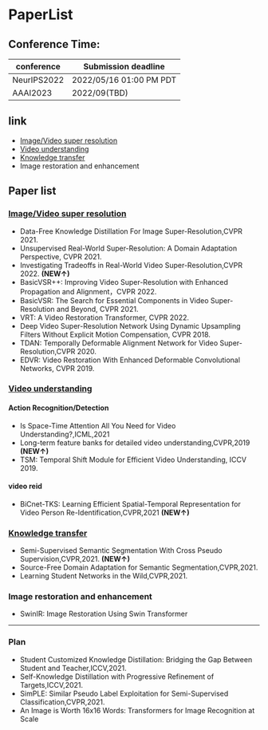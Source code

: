 # PaperList

## Conference Time:
|conference|Submission deadline
|-|-|
|NeurIPS2022| 2022/05/16 01:00 PM PDT|
|AAAI2023 | 2022/09(TBD)|

## link
- [Image/Video super resolution](VSR/paper.md)
- [Video understanding](VU/paper.md)
- [Knowledge transfer](KT/paper.md)
- Image restoration and enhancement

## Paper list
### [Image/Video super resolution](VSR/paper.md)
- Data-Free Knowledge Distillation For Image Super-Resolution,CVPR 2021.
- Unsupervised Real-World Super-Resolution: A Domain Adaptation Perspective, CVPR 2021.
- Investigating Tradeoffs in Real-World Video Super-Resolution,CVPR 2022.
**(NEW↑)**
- BasicVSR++: Improving Video Super-Resolution with Enhanced Propagation and Alignment，CVPR 2022.
- BasicVSR: The Search for Essential Components in Video Super-Resolution and Beyond, CVPR 2021.
- VRT: A Video Restoration Transformer, CVPR 2022.
- Deep Video Super-Resolution Network Using Dynamic Upsampling Filters Without Explicit Motion Compensation, CVPR 2018.
- TDAN: Temporally Deformable Alignment Network for Video Super-Resolution,CVPR 2020.
- EDVR: Video Restoration With Enhanced Deformable Convolutional Networks, CVPR 2019.

### [Video understanding](VU/paper.md)
#### Action Recognition/Detection
- Is Space-Time Attention All You Need for Video Understanding?,ICML,2021
- Long-term feature banks for detailed video understanding,CVPR,2019
**(NEW↑)**
- TSM: Temporal Shift Module for Efficient Video Understanding, ICCV 2019.
#### video reid
- BiCnet-TKS: Learning Efficient Spatial-Temporal Representation for Video Person Re-Identification,CVPR,2021
**(NEW↑)**
### [Knowledge transfer](KT/paper.md)
- Semi-Supervised Semantic Segmentation With Cross Pseudo Supervision,CVPR,2021.
**(NEW↑)**
- Source-Free Domain Adaptation for Semantic Segmentation,CVPR,2021.
- Learning Student Networks in the Wild,CVPR,2021.

### Image restoration and enhancement
 - SwinIR: Image Restoration Using Swin Transformer

****
### Plan
- Student Customized Knowledge Distillation: Bridging the Gap Between Student and Teacher,ICCV,2021.
- Self-Knowledge Distillation with Progressive Refinement of Targets,ICCV,2021.
- SimPLE: Similar Pseudo Label Exploitation for Semi-Supervised Classification,CVPR,2021.
- An Image is Worth 16x16 Words: Transformers for Image Recognition at Scale